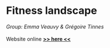 # Fitness landscape

<em>Group: Emma Veauvy & Grégoire Tinnes</em>
<br><br>
Website online [**>> here <<**](https://greg0s.github.io/ia/tp4-genetic-algorithm/index.html)
